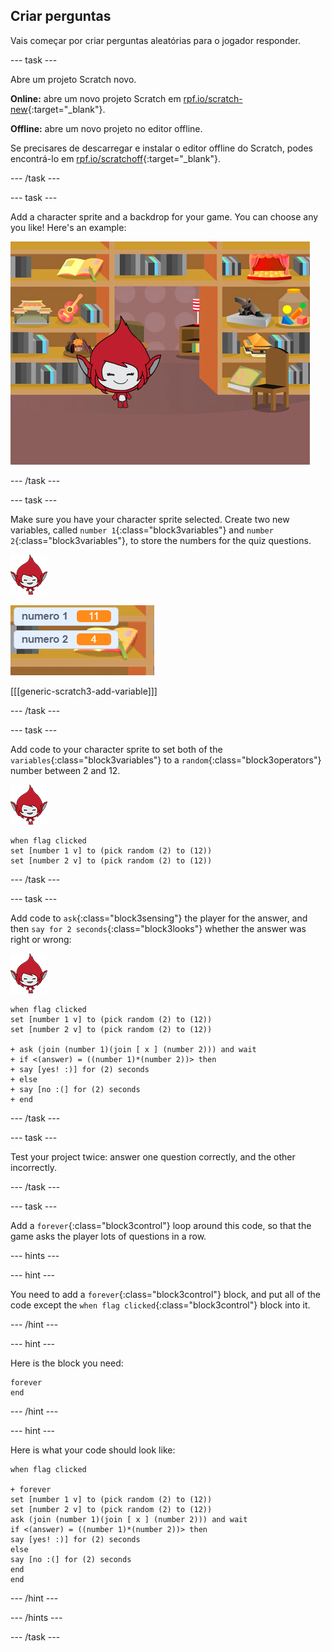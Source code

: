 ## Criar perguntas

Vais começar por criar perguntas aleatórias para o jogador responder.

\--- task \---

Abre um projeto Scratch novo.

**Online:** abre um novo projeto Scratch em [rpf.io/scratch-new](http://rpf.io/scratch-new){:target="_blank"}.

**Offline:** abre um novo projeto no editor offline.

Se precisares de descarregar e instalar o editor offline do Scratch, podes encontrá-lo em [rpf.io/scratchoff](http://rpf.io/scratchoff){:target="_blank"}.

\--- /task \---

\--- task \---

Add a character sprite and a backdrop for your game. You can choose any you like! Here's an example:

![screenshot](images/brain-setting.png)

\--- /task \---

\--- task \---

Make sure you have your character sprite selected. Create two new variables, called `number 1`{:class="block3variables"} and `number 2`{:class="block3variables"}, to store the numbers for the quiz questions.

![screenshot](images/giga-sprite.png)

![screenshot](images/brain-variables.png)

[[[generic-scratch3-add-variable]]]

\--- /task \---

\--- task \---

Add code to your character sprite to set both of the `variables`{:class="block3variables"} to a `random`{:class="block3operators"} number between 2 and 12.

![screenshot](images/giga-sprite.png)

```blocks3
when flag clicked
set [number 1 v] to (pick random (2) to (12))
set [number 2 v] to (pick random (2) to (12))
```

\--- /task \---

\--- task \---

Add code to `ask`{:class="block3sensing"} the player for the answer, and then `say for 2 seconds`{:class="block3looks"} whether the answer was right or wrong:

![screenshot](images/giga-sprite.png)

```blocks3
when flag clicked
set [number 1 v] to (pick random (2) to (12))
set [number 2 v] to (pick random (2) to (12))

+ ask (join (number 1)(join [ x ] (number 2))) and wait
+ if <(answer) = ((number 1)*(number 2))> then
+ say [yes! :)] for (2) seconds
+ else
+ say [no :(] for (2) seconds
+ end
```

\--- /task \---

\--- task \---

Test your project twice: answer one question correctly, and the other incorrectly.

\--- /task \---

\--- task \---

Add a `forever`{:class="block3control"} loop around this code, so that the game asks the player lots of questions in a row.

\--- hints \---

\--- hint \---

You need to add a `forever`{:class="block3control"} block, and put all of the code except the `when flag clicked`{:class="block3control"} block into it.

\--- /hint \---

\--- hint \---

Here is the block you need:

```blocks3
forever
end
```

\--- /hint \---

\--- hint \---

Here is what your code should look like:

```blocks3
when flag clicked

+ forever
set [number 1 v] to (pick random (2) to (12))
set [number 2 v] to (pick random (2) to (12))
ask (join (number 1)(join [ x ] (number 2))) and wait
if <(answer) = ((number 1)*(number 2))> then
say [yes! :)] for (2) seconds
else
say [no :(] for (2) seconds
end
end
```

\--- /hint \---

\--- /hints \---

\--- /task \---